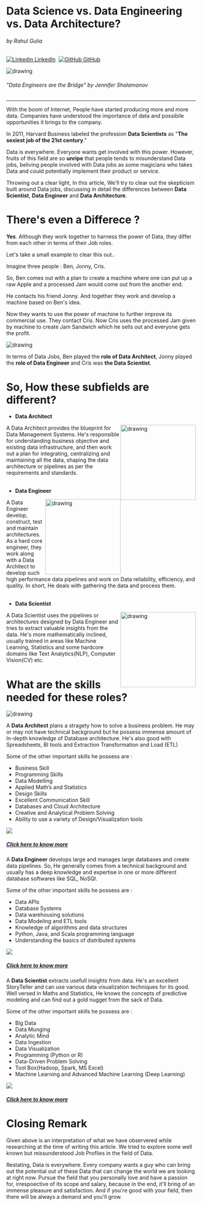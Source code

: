 # Data Science vs. Data Engineering vs. Data Architecture?

###### by Rahul Gulia
[![Linkedin](https://i.stack.imgur.com/gVE0j.png) LinkedIn](https://www.linkedin.com/in/rahulgulia/) &nbsp;[![GitHub](https://i.stack.imgur.com/tskMh.png) GitHub](https://github.com/RsTaK)


<img src="images\Data-Engineer_Graphic.png" alt="drawing"/>

###### "Data Engineers are the Bridge" by Jennifer Shalamanov
---
<p style="text-align: left; width: 100%;" >
With the boom of Internet, People have started producing more and more data. Companies have understood the importance of data and possibile opportunities it brings to the company. 

In 2011, Harvard Business labeled the profession **Data Scientists** as "**The sexiest job of the 21st century**."
 
Data is everywhere. Everyone wants get involved with this power. However, fruits of this field are so **unripe** that people tends to misunderstand Data jobs, beliving people involved with Data jobs as some magicians who takes Data and could potentially implement their product or service.

Throwing out a clear light, In this article, We'll try to clear out the skepticism built around Data jobs, discussing in detail the differences between **Data Scientist**, **Data Engineer** and **Data Architecture**.
</p>

# There's even a Differece ?

<p style="text-align: left;">

**Yes**. Although they work together to harness the power of Data, they differ from each other in terms of their Job roles.

Let's take a small example to clear this out..

Imagine three people : Ben, Jonny, Cris.

So, Ben comes out with a plan to create a machine where one can put up a raw Apple and a processed Jam would come out from the another end.

He contacts his friend Jonny. And together they work and develop a machine based on Ben's idea. 

Now they wants to use the power of machine to further improve its commercial use. They contact Cris. Now Cris uses the processed Jam given by machine to create Jam Sandwich which he sells out and everyone gets the profit. 

<img src="images\apple.png" alt="drawing"/>

<br>

In terms of Data Jobs, Ben played the **role of Data Architect**, Jonny played the **role of Data Engineer** and Cris was **the Data Scientist**.

</p>

# So, How these subfields are different?



* **Data Architect**
<img src="images\DA.png" alt="drawing" width="200" style="float: right"/>

A Data Architect provides the blueprint for Data Management Systems. He's responsible for understanding business objective and existing data infrastructure, and then work out a plan for integrating, centralizing and maintaining all the data, shaping the data architecture or pipelines as per the requirements and standards.
<br>
<br>

* **Data Engineer**
<img src="images\DE.png" alt="drawing" width="200" style="float: right"/>

A Data Engineer develop, construct, test and maintain architectures. As a hard core engineer, they work along with a Data Architect to develop such high performance data pipelines and work on Data reliability, efficiency, and quality. In short, He deals with gathering the data and process them.
<br>
<br>

* **Data Scientist**
<img src="images\DS.png" alt="drawing" width="200" style="float: right"/>

A Data Scientist uses the pipelines or architectures designed by Data Engineer and tries to extract valuable insights from the data. He's more mathematically inclined, usually trained in areas like Machine Learning, Statistics and some hardcore domains like 
Text Analytics(NLP), Computer Vision(CV) etc.

</p>

# What are the skills needed for these roles?

<p style="text-align: left;">

<img src="images\chart.png" alt="drawing"/>

A **Data Architect** plans a stragety how to solve a business problem. He may or may not have technical background but he possess immense amount of In-depth knowledge of Database architecture. He's also good with Spreadsheets, BI tools and Extraction Transformation and Load (ETL)

Some of the other important skills he possess are :

* Business Skill
* Programming Skills
* Data Modelling
* Applied Math’s and Statistics
* Design Skills
* Excellent Communication Skill
* Databases and Cloud Architecture
* Creative and Analytical Problem Solving
* Ability to use a variety of Design/Visualization tools

![](images\da-salary.png)

##### [Click here to know more](https://datacatchup.com/top-10-skills-for-data-architects/) 

A **Data Engineer** develops large and manages large databases and create data pipelines.  So, He generally comes from a technical background and usually has a deep knowledge and expertise in one or more different database softwares like SQL, NoSQl.

Some of the other important skills he possess are :

* Data APIs
* Database Systems
* Data warehousing solutions
* Data Modeling and ETL tools
* Knowledge of algorithms and data structures
* Python, Java, and Scala programming language
* Understanding the basics of distributed systems

![](images\de-salary.png)

##### [Click here to know more](https://www.springboard.com/library/data-engineering/skills/) 

A **Data Scientist** extracts usefull insights from data. He's an excellent StoryTeller and can use various data visualization techniques for its good. Well versed in Maths and Statistics, He knows the concepts of predictive modeling and can find out a gold nugget from the sack of Data. 

Some of the other important skills he possess are :

* Big Data
* Data Munging
* Analytic Mind
* Data Ingestion
* Data Visualization
* Programming (Python or R)
* Data-Driven Problem Solving
* Tool Box(Hadoop, Spark, MS Excel)
* Machine Learning and Advanced Machine Learning (Deep Learning)

![](images\ds-slary.png)

##### [Click here to know more](https://www.edureka.co/blog/how-to-become-a-data-scientist/) 

</p>

# Closing Remark

<p style="text-align: left;">

Given above is an interpretation of what we have observered while researching at the time of writing this article. We tried to explore some well known but missunderstood Job Proflies in the field of Data.

Restating, Data is everywhere. Every company wants a guy who can bring out the potential out of these Data that can change the world we are looking at right now. Pursue the field that you personally love and have a passion for, irrespoective of its scope and salary, because in the end, it'll bring of an immense pleasure and satisfaction. And if you're good with your field, then there will be always a demand and you'll grow. 
</p>
